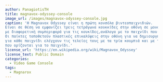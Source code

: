 ```yaml
---
author: PanagiotisTH
title: magnavox-odyssey-console
image_url: /images/magnavox-odyssey-console.jpg
caption: 'Η Magnavox Odyssey είναι η πρώτη κονσόλα βιντεοπαιχνιδιών.
Είναι σε θέση να εμφανίζει τρεις τετράγωνα κουκκίδες στην οθόνη σε μονόχρωμο μαύρο και άσπρο,
με διαφορετική συμπεριφορά για τις κουκίδες,ανάλογα με το παιχνίδι που παίζεται και χωρίς δυνατότητες ήχου.
Οι παίκτες τοποθετούν πλαστικές επικαλύψεις στην οθόνη για να δημιουργήσουν γραφικά και ο ένας ή δύο παίκτες
για κάθε παιχνίδι ελέγχουν τις τελείες τους με τα τρία κουμπιά και με το ενα κουμπί στον ελεγκτή σύμφωνα με τους κανόνες 
που ορίζονται για το παιχνίδι.'
license_url: 'https://en.wikipedia.org/wiki/Magnavox_Odyssey'
license_text: Public Domain
categories:
  - Video Game Console
tags:
  - Magnarox
---
```

